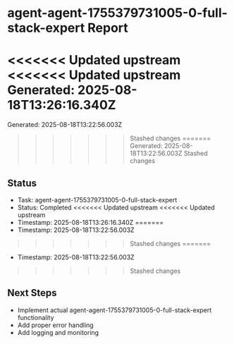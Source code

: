 # agent-agent-1755379731005-0-full-stack-expert Report

<<<<<<< Updated upstream
<<<<<<< Updated upstream
Generated: 2025-08-18T13:26:16.340Z
=======
Generated: 2025-08-18T13:22:56.003Z
>>>>>>> Stashed changes
=======
Generated: 2025-08-18T13:22:56.003Z
>>>>>>> Stashed changes

## Status
- Task: agent-agent-1755379731005-0-full-stack-expert
- Status: Completed
<<<<<<< Updated upstream
<<<<<<< Updated upstream
- Timestamp: 2025-08-18T13:26:16.340Z
=======
- Timestamp: 2025-08-18T13:22:56.003Z
>>>>>>> Stashed changes
=======
- Timestamp: 2025-08-18T13:22:56.003Z
>>>>>>> Stashed changes

## Next Steps
- Implement actual agent-agent-1755379731005-0-full-stack-expert functionality
- Add proper error handling
- Add logging and monitoring
